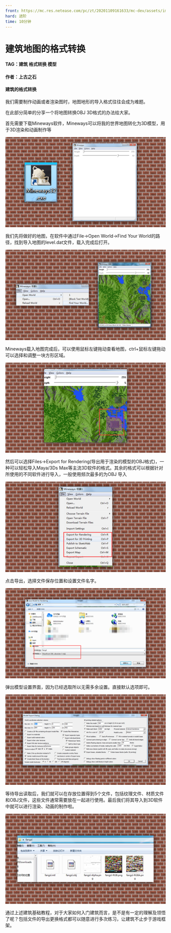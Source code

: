 ```yaml
---
front: https://mc.res.netease.com/pc/zt/20201109161633/mc-dev/assets/img/5_1.c65f0cb0.png
hard: 进阶
time: 10分钟
---
```


# 建筑地图的格式转换



#### TAG：建筑 格式转换 模型

#### 作者：上古之石



#### 建筑的格式转换



我们需要制作动画或者渲染图时，地图地形的导入格式往往会成为难题。

在此部分简单的分享一个将地图转换OBJ 3D格式的办法给大家。



首先需要下载Mineways软件，Mineways可以将我的世界地图转化为3D模型，用于3D渲染和动画制作等

![](./images/5_1.png)



我们先将做好的地图，在软件中通过File->Open World->Find Your World的路径，找到导入地图的level.dat文件，载入完成后打开。

![](./images/5_2.png)



Mineways载入地图完成后，可以使用鼠标左键拖动查看地图，ctrl+鼠标左键拖动可以选择和调整一块方形区域。

![](./images/5_3.png)



然后可以选择Files->Export for Rendering(导出用于渲染的模型的OBJ格式)，一种可以轻松导入Maya/3Ds Max等主流3D软件的格式。其余的格式可以根据针对所使用的不同软件进行导入，一般使用频次最多的为OBJ 导入

![](./images/5_4.png)



点击导出，选择文件保存位置和设置文件名字。

![](./images/5_5.png)



弹出模型设置界面，因为已经选取所以无需多余设置。直接默认选项即可。

![](./images/5_6.png)



等待导出读取后，我们就可以在存放位置得到5个文件，包括纹理文件、材质文件和OBJ文件，这些文件通常需要放在一起进行使用。最后我们将其导入到3D软件中就可以进行渲染、动画的制作啦。

![](./images/5_7.png)



通过上述建筑基础教程，对于大家如何入门建筑而言，是不是有一定的理解及领悟了呢？包括文件的导出更换格式都可以随意进行多次练习，让建筑不止步于游戏框架。